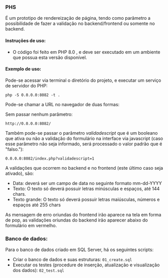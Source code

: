 ### PHS


É um prototipo de rendereização de página, tendo como parâmetro a possibilidade de fazer a validação no backend/frontend ou somente no backend.


#### Instruções de uso:

- O código foi feito em PHP 8.0 , e deve ser executado em um ambiente que possua esta versão disponível.


#### Exemplo de uso:

Pode-se acessar via terminal o diretório do projeto, e executar um serviço de servidor do PHP:

`php -S 0.0.0.0:8082 -t .`

Pode-se chamar a URL no navegador de duas formas:

Sem passar nenhum parâmetro: 

`http://0.0.0.0:8082/`

Também pode-se passar o parâmetro *validadescript* que é um booleano que ativa ou não a validação do formulário na interface via javascript (caso esse parâmetro não seja informado, será processado o valor padrão que é "falso."): 

`0.0.0.0:8082/index.php?validadescript=1`

A validações que ocorrem no backend e no frontend (este último caso seja ativado), são:

- Data: deverá ser um campo de data no seguinte formato mm-dd-YYYY
 - Texto: O texto só deverá possuir letras minúsculas e espaços, até 144 chars.
 - Texto grande: O texto só deverá possuir letras maiúsculas, números e 
espaços até 255 chars


As mensagem de erro oriundas do frontend irão aparece na tela em forma de pop, as validações oriundas do backend irão aparecer abaixo do formulário em vermelho.




### Banco de dados:

Para o banco de dados criado em SQL Server, há os seguintes scripts:
* Criar o banco de dados e suas estruturas:
`01_create.sql`
* Executar os testes (procedure de inserção, atualização e visualização dos dados):
`02_test.sql`





